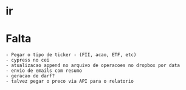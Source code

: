 # ir

# Falta
    - Pegar o tipo de ticker - (FII, acao, ETF, etc)
    - cypress no cei
    - atualizacao append no arquivo de operacoes no dropbox por data
    - envio de emails com resumo
    - geracao de darf? 
    - talvez pegar o preco via API para o relatorio